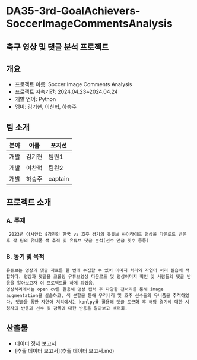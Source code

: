 # DA35-3rd-GoalAchievers-SoccerImageCommentsAnalysis
  
## 축구 영상 및 댓글 분석 프로젝트


## 개요
- 프로젝트 이름: Soccer Image Comments Analysis
- 프로젝트 지속기간: 2024.04.23~2024.04.24
- 개발 언어: Python
- 멤버: 김기현, 이찬혁, 하승주

## 팀 소개
| 분야 | 이름 | 포지션 |
| --- | --- | --- |
| 개발 | 김기현  | 팀원1 |
| 개발 | 이찬혁 | 팀원2 |
| 개발 | 하승주 | captain |

## 프로젝트 소개
  ### A. 주제
     2023년 아시안컵 8강전인 한국 vs 호주 경기의 유튜브 하이라이트 영상을 다운로드 받은 후 각 팀의 유니폼 색 추적 및 유튜브 댓글 분석(선수 언급 횟수 등등)
  ### B. 동기 및 목적
    유튜브는 영상과 댓글 자료를 한 번에 수집할 수 있어 이미지 처리와 자연어 처리 실습에 적합하다. 영상과 댓글을 크롤링 유튜브영상 다운로드 및 영상이미지 확인 및 사람들의 댓글 반응을 알아보고자 이 프로젝트를 하게 되었음.
    영상처리에서는 open cv를 활용해 영상 캡처 후 다양한 전처리를 통해 image augmentation을 실습하고, 색 분할을 통해 우리나라 및 호주 선수들의 유니폼을 추적하였다. 댓글을 통한 자연어 처리에서는 konlpy를 활용해 댓글 토큰화 후 해당 경기에 대한 시청자의 반응과 선수 및 감독에 대한 반응을 알아보고 벡터화.

## 산출물
- 데이터 정제 보고서
- [추출 데이터 보고서](추출 데이터 보고서.md)

